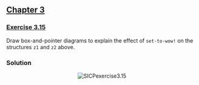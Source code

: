 ## [Chapter 3](../index.md#3-Modularity-Objects-and-State)

### [Exercise 3.15](https://mitpress.mit.edu/sites/default/files/sicp/full-text/book/book-Z-H-22.html#%_thm_3.15)

Draw box-and-pointer diagrams to explain the effect of `set-to-wow!` on the structures `z1` and `z2` above. 

### Solution

<p align="center">
  <img src="https://i.ibb.co/SJqpkBJ/SICPexercise3-15.png" alt="SICPexercise3.15" title="SICPexercise3.15">
</p>

